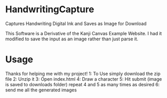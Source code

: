 # HandwritingCapture
Captures Handwriting Digital Ink and Saves as Image for Download

This Software is a Derivative of the Kanji Canvas Example Website. I had it modified to save the input as an image rather than just parse it.

# Usage
Thanks for helping me with my project!
1: To Use simply download the zip file
2: Unzip it
3: Open index.html
4: Draw a character
5: Hit submit (image is saved to downloads folder)
repeat 4 and 5 as many times as desired
6: send me all the generated images
